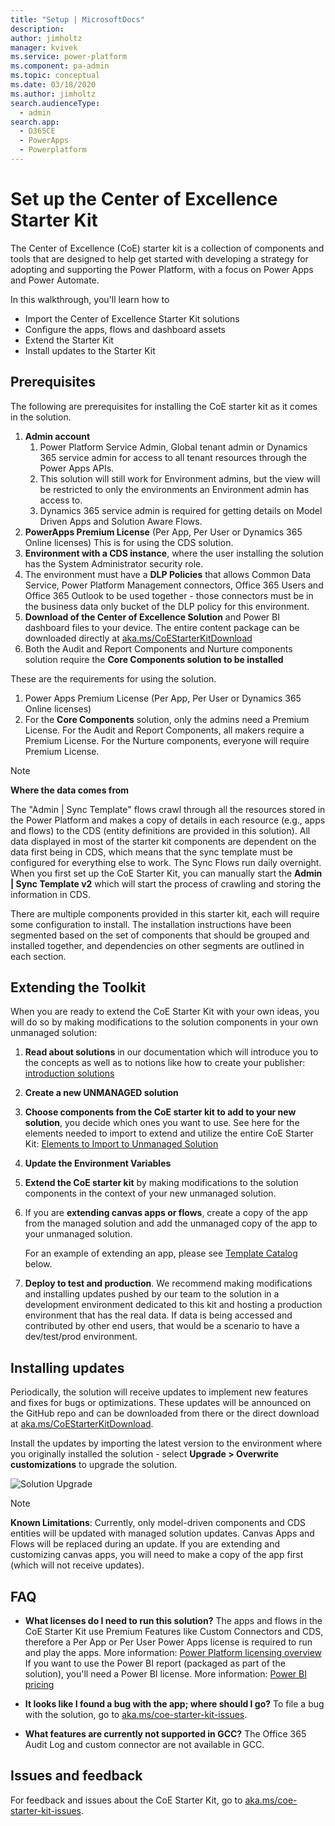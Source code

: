 ```yaml
---
title: "Setup | MicrosoftDocs"
description: 
author: jimholtz
manager: kvivek
ms.service: power-platform
ms.component: pa-admin
ms.topic: conceptual
ms.date: 03/18/2020
ms.author: jimholtz
search.audienceType: 
  - admin
search.app: 
  - D365CE
  - PowerApps
  - Powerplatform
---
```

# Set up the Center of Excellence Starter Kit

The Center of Excellence (CoE) starter kit is a collection of components and tools that are designed to help get started with developing a strategy for adopting and supporting the Power Platform, with a focus on Power Apps and Power Automate.

In this walkthrough, you'll learn how to

- Import the Center of Excellence Starter Kit solutions
- Configure the apps, flows and dashboard assets
- Extend the Starter Kit
- Install updates to the Starter Kit

## Prerequisites

The following are prerequisites for installing the CoE starter kit as it comes in the solution.

1. **Admin account**
    1. Power Platform Service Admin, Global tenant admin or Dynamics 365 service admin for access to all tenant resources through the Power Apps APIs.
    1. This solution will still work for Environment admins, but the view will be restricted to only the environments an Environment admin has access to.
    1. Dynamics 365 service admin is required for getting details on Model Driven Apps and Solution Aware Flows.
1. **PowerApps Premium License** (Per App, Per User or Dynamics 365 Online licenses)  This is for using the CDS solution.
1. **Environment with a CDS instance**, where the user installing the solution has the System Administrator security role.
1. The environment must have a **DLP Policies** that allows Common Data Service, Power Platform Management connectors, Office 365 Users and Office 365 Outlook to be used together - those connectors must be in the business data only bucket of the DLP policy for this environment.
1. **Download of the Center of Excellence Solution** and Power BI dashboard files to your device. The entire content package can be downloaded directly at [aka.ms/CoEStarterKitDownload](https://aka.ms/CoEStarterKitDownload)
1. Both the Audit and Report Components and Nurture components solution require the **Core Components solution to be installed**

These are the requirements for using the solution.

1. Power Apps Premium License (Per App, Per User or Dynamics 365 Online licenses)
1. For the **Core Components** solution, only the admins need a Premium License. For the Audit and Report Components, all makers require a Premium License. For the Nurture components, everyone will require Premium License.

> [!NOTE]
  >**Where the data comes from**
  >
  >The "Admin \| Sync Template" flows crawl through all the resources stored in the Power Platform and makes a copy of details in each resource (e.g., apps and flows) to the CDS (entity definitions are provided in this solution). All data displayed in most of the starter kit components are dependent on the data first being in CDS, which means that the sync template must be configured for everything else to work. The Sync Flows run daily overnight. When you first set up the CoE Starter Kit, you can manually start the **Admin \| Sync Template v2** which will start the process of crawling and storing the information in CDS.

There are multiple components provided in this starter kit, each will require some configuration to install. The installation instructions have been segmented based on the set of components that should be grouped and installed together, and dependencies on other segments are outlined in each section.

## Extending the Toolkit

When you are ready to extend the CoE Starter Kit with your own ideas, you will do so by making modifications to the solution components in your own unmanaged solution:

1. **Read about solutions** in our documentation which will introduce you to
    the concepts as well as to notions like how to create your publisher:
    [introduction
    solutions](https://docs.microsoft.com/en-us/powerapps/developer/common-data-service/introduction-solutions)

1. **Create a new UNMANAGED solution**

1. **Choose components from the CoE starter kit to add to your new solution**,
    you decide which ones you want to use. See here for the elements needed to
    import to extend and utilize the entire CoE Starter Kit: [Elements to Import
    to Unmanaged Solution](#elements-to-import-to-unmanaged-solution)

1. **Update the Environment Variables**

1. **Extend the CoE starter kit** by making modifications to the solution
    components in the context of your new unmanaged solution.

1. If you are **extending canvas apps or flows**, create a copy of the app from
    the managed solution and add the unmanaged copy of the app to your unmanaged
    solution.

    For an example of extending an app, please see [Template
    Catalog](#template-catalog) below.

1. **Deploy to test and production**. We recommend making modifications and
    installing updates pushed by our team to the solution in a development
    environment dedicated to this kit and hosting a production environment that
    has the real data. If data is being accessed and contributed by other end
    users, that would be a scenario to have a dev/test/prod environment.  

## Installing updates

Periodically, the solution will receive updates to implement new features and fixes for bugs or optimizations. These updates will be announced on the GitHub repo and can be downloaded from there or the direct download at [aka.ms/CoEStarterKitDownload](https://aka.ms/CoEStarterKitDownload).

Install the updates by importing the latest version to the environment where you originally installed the solution - select **Upgrade > Overwrite customizations** to upgrade the solution.

![Solution Upgrade](media/5fa9fdcde830b71b2d7d26dbd722f066.png)

>[!NOTE]
>**Known Limitations**: Currently, only model-driven components and CDS entities will be updated with managed solution updates. Canvas Apps and Flows will be replaced during an update. If you are extending and customizing canvas apps, you will need to make a copy of the app first (which will not receive updates).

## FAQ

- **What licenses do I need to run this solution?**
The apps and flows in the CoE Starter Kit use Premium Features like Custom Connectors and CDS, therefore a Per App or Per User Power Apps license is required to run and play the apps. More information: [Power Platform licensing overview](https://docs.microsoft.com/power-platform/admin/pricing-billing-skus)
If you want to use the Power BI report (packaged as part of the solution), you'll need a Power BI license. More information: [Power BI pricing](https://powerbi.microsoft.com/pricing/)

- **It looks like I found a bug with the app; where should I go?** To file a bug with the solution, go to [aka.ms/coe-starter-kit-issues](https://aka.ms/coe-starter-kit-issues).

- **What features are currently not supported in GCC?** The Office 365 Audit Log and custom connector are not available in GCC.

## Issues and feedback

For feedback and issues about the CoE Starter Kit, go to [aka.ms/coe-starter-kit-issues](https://aka.ms/coe-starter-kit-issues).

